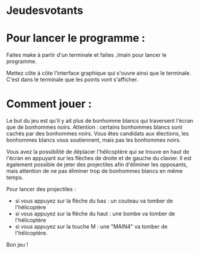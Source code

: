 # Jeudesvotants

# Pour lancer le programme :
Faites make à partir d'un terminale et faites ./main pour lancer le programme.

Mettez côte à côte l'interface graphique qui s'ouvre ainsi que le terminale. C'est dans le terminale que les points vont s'afficher.

# Comment jouer :
Le but du jeu est qu'il y ait plus de bonhomme blancs qui traversent l'écran que de bonhommes noirs. Attention : certains bonhommes blancs sont cachés par des bonhommes noirs. Vous êtes candidats aux élections, les bonhommes blancs vous soutiennent, mais pas les bonhommes noirs.

Vous avez la possibilité de déplacer l'hélicoptère qui se trouve en haut de l'écran en appuyant sur les flèches de droite et de gauche du clavier. Il est également possible de jeter des projectiles afin d'éliminer les opposants, mais attention de ne pas éliminer trop de bonhommes blancs en même temps.

Pour lancer des projectiles :
  - si vous appuyez sur la flèche du bas : un couteau va tomber de l'hélicoptère
  - si vous appuyez sur la flèche du haut : une bombe va tomber de l'hélicoptère
  - si vous appuyez sur la touche M : une "MAIN4" va tomber de l'hélicoptère.
  
Bon jeu !
